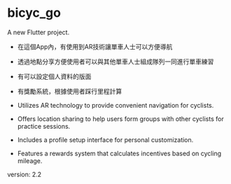 # bicyc_go

A new Flutter project.

- 在這個App內，有使用到AR技術讓單車人士可以方便導航
- 透過地點分享方便使用者可以與其他單車人士組成隊列一同進行單車練習
- 有可以設定個人資料的版面
- 有獎勵系統，根據使用者踩行里程計算

- Utilizes AR technology to provide convenient navigation for cyclists.
- Offers location sharing to help users form groups with other cyclists for practice sessions.
- Includes a profile setup interface for personal customization.
- Features a rewards system that calculates incentives based on cycling mileage.

version: 2.2
